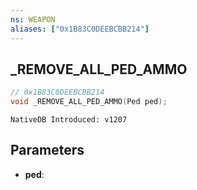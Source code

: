 ```yaml
---
ns: WEAPON
aliases: ["0x1B83C0DEEBCBB214"]
---
```

## _REMOVE_ALL_PED_AMMO

```c
// 0x1B83C0DEEBCBB214
void _REMOVE_ALL_PED_AMMO(Ped ped);
```

```
NativeDB Introduced: v1207
```

## Parameters
* **ped**:
